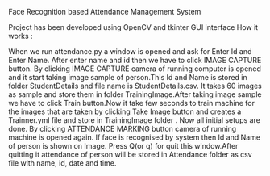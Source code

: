 Face Recognition based Attendance Management System

Project has been developed using OpenCV and tkinter GUI interface
How it works :

When we run attendance.py a window is opened and ask for Enter Id and Enter Name. After enter name and id then we have to click  IMAGE CAPTURE button. By clicking IMAGE CAPTURE camera of running computer is opened and it start taking image sample of person.This Id and Name is stored in folder StudentDetails and file name is StudentDetails.csv. It takes 60 images as sample and store them in folder TrainingImage.After taking image sample we have to click Train  button.Now it take few seconds to train machine for the images that are taken by clicking Take Image button and creates a Trainner.yml file and store in TrainingImage folder .
Now all initial setups are done. By clicking ATTENDANCE MARKING button camera of running machine is opened again. If face is recognised by system then Id and Name of person is shown on Image. Press Q(or q) for quit this window.After quitting it attendance of person will be stored in Attendance folder as csv file with name, id, date and time.
